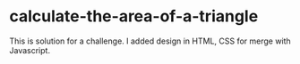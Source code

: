 # calculate-the-area-of-a-triangle
This is solution for a challenge. I added design in HTML, CSS for merge with Javascript.
